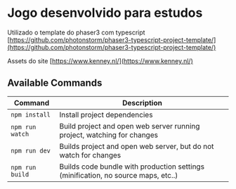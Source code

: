 # Jogo desenvolvido para estudos

Utilizado o template do phaser3 com typescript
[https://github.com/photonstorm/phaser3-typescript-project-template/](https://github.com/photonstorm/phaser3-typescript-project-template/) 

Assets do site [https://www.kenney.nl/](https://www.kenney.nl/)

## Available Commands

| Command | Description |
|---------|-------------|
| `npm install` | Install project dependencies |
| `npm run watch` | Build project and open web server running project, watching for changes |
| `npm run dev` | Builds project and open web server, but do not watch for changes |
| `npm run build` | Builds code bundle with production settings (minification, no source maps, etc..) |
